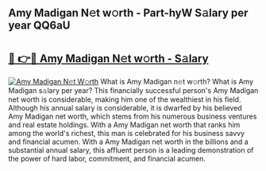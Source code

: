 ## Amy Madigan N𝚎t w𝚘rth - Part-hyW S𝚊lary per year QQ6aU

# <h2><a href="http://gc10a6q.nevu.top/?p=Amy+Madigan">🔗 👉🔴 Amy Madigan N𝚎t w𝚘rth - S𝚊lary</a></h2>

[![Amy Madigan N𝚎t W𝚘rth](https://i.imgur.com/Oavwk0R.jpeg)](http://gc10a6q.nevu.top/?p=Amy+Madigan)
What is Amy Madigan n𝚎t w𝚘rth? What is Amy Madigan s𝚊lary per year?
This financially successful person's Amy Madigan net worth is considerable, making him one of the wealthiest in his field. Although his annual salary is considerable, it is dwarfed by his believed Amy Madigan net worth, which stems from his numerous business ventures and real estate holdings. With a Amy Madigan net worth that ranks him among the world's richest, this man is celebrated for his business savvy and financial acumen. With a Amy Madigan net worth in the billions and a substantial annual salary, this affluent person is a leading demonstration of the power of hard labor, commitment, and financial acumen.
